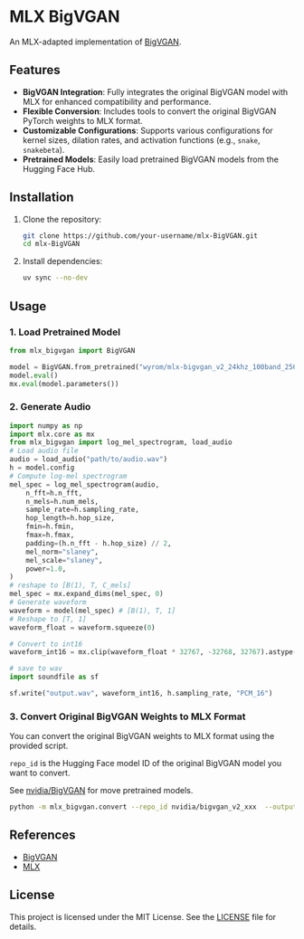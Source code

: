 # MLX BigVGAN

An MLX-adapted implementation of [BigVGAN](https://github.com/NVIDIA/BigVGAN).

## Features

- **BigVGAN Integration**: Fully integrates the original BigVGAN model with MLX for enhanced compatibility and performance.
- **Flexible Conversion**: Includes tools to convert the original BigVGAN PyTorch weights to MLX format.
- **Customizable Configurations**: Supports various configurations for kernel sizes, dilation rates, and activation functions (e.g., `snake`, `snakebeta`).
- **Pretrained Models**: Easily load pretrained BigVGAN models from the Hugging Face Hub.

## Installation

1. Clone the repository:
   ```bash
   git clone https://github.com/your-username/mlx-BigVGAN.git
   cd mlx-BigVGAN
   ```

2. Install dependencies:
   ```bash
   uv sync --no-dev
   ```

## Usage


### 1. Load Pretrained Model
```python
from mlx_bigvgan import BigVGAN

model = BigVGAN.from_pretrained("wyrom/mlx-bigvgan_v2_24khz_100band_256x")
model.eval()
mx.eval(model.parameters())
```


### 2. Generate Audio
```python
import numpy as np
import mlx.core as mx
from mlx_bigvgan import log_mel_spectrogram, load_audio
# Load audio file
audio = load_audio("path/to/audio.wav")
h = model.config
# Compute log-mel spectrogram
mel_spec = log_mel_spectrogram(audio,
    n_fft=h.n_fft,
    n_mels=h.num_mels,
    sample_rate=h.sampling_rate,
    hop_length=h.hop_size,
    fmin=h.fmin,
    fmax=h.fmax,
    padding=(h.n_fft - h.hop_size) // 2,
    mel_norm="slaney",
    mel_scale="slaney",
    power=1.0,
)
# reshape to [B(1), T, C_mels]
mel_spec = mx.expand_dims(mel_spec, 0)
# Generate waveform
waveform = model(mel_spec) # [B(1), T, 1]
# Reshape to [T, 1]
waveform_float = waveform.squeeze(0)

# Convert to int16
waveform_int16 = mx.clip(waveform_float * 32767, -32768, 32767).astype(mx.int16)

# save to wav
import soundfile as sf

sf.write("output.wav", waveform_int16, h.sampling_rate, "PCM_16")
```

### 3. Convert Original BigVGAN Weights to MLX Format

You can convert the original BigVGAN weights to MLX format using the provided script. 

`repo_id` is the Hugging Face model ID of the original BigVGAN model you want to convert. 

See [nvidia/BigVGAN](https://huggingface.co/collections/nvidia/bigvgan-66959df3d97fd7d98d97dc9a) for move pretrained models.

```bash
python -m mlx_bigvgan.convert --repo_id nvidia/bigvgan_v2_xxx  --output_dir mlx_models
```

## References

- [BigVGAN](https://github.com/NVIDIA/BigVGAN)
- [MLX](https://github.com/ml-explore/mlx)

## License

This project is licensed under the MIT License. See the [LICENSE](LICENSE) file for details.

